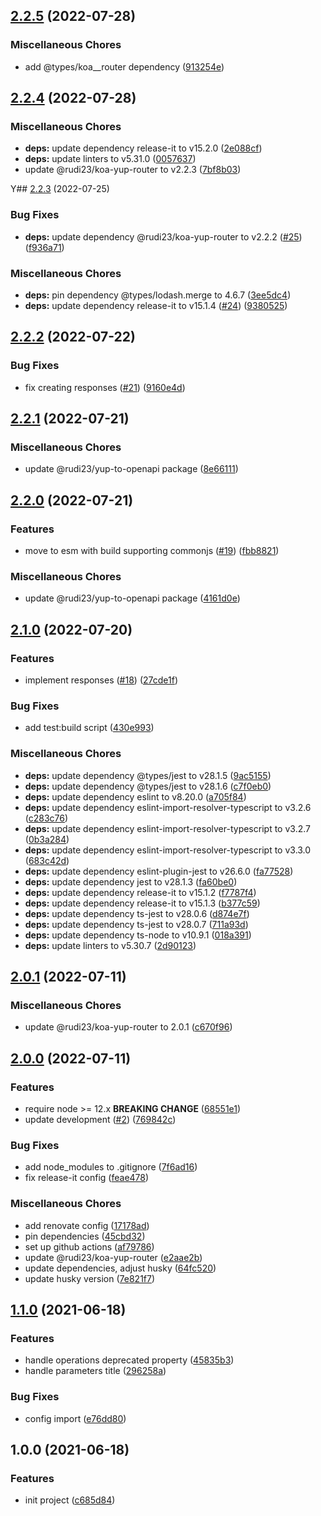 ## [2.2.5](https://github.com/rudi23/koa-yup-router-docs/compare/v2.2.4...v2.2.5) (2022-07-28)

### Miscellaneous Chores

-   add @types/koa\_\_router dependency ([913254e](https://github.com/rudi23/koa-yup-router-docs/commit/913254e0a9946e740342905536c6436288f240a9))

## [2.2.4](https://github.com/rudi23/koa-yup-router-docs/compare/v2.2.3...v2.2.4) (2022-07-28)

### Miscellaneous Chores

-   **deps:** update dependency release-it to v15.2.0 ([2e088cf](https://github.com/rudi23/koa-yup-router-docs/commit/2e088cf6bbdba384e2c3be181587e941dceea21d))
-   **deps:** update linters to v5.31.0 ([0057637](https://github.com/rudi23/koa-yup-router-docs/commit/00576372a04bf5a13b605484658292e5dd6a5776))
-   update @rudi23/koa-yup-router to v2.2.3 ([7bf8b03](https://github.com/rudi23/koa-yup-router-docs/commit/7bf8b030d720a9dbc2682958ed81a8c9df2f801c))

Y## [2.2.3](https://github.com/rudi23/koa-yup-router-docs/compare/v2.2.2...v2.2.3) (2022-07-25)

### Bug Fixes

-   **deps:** update dependency @rudi23/koa-yup-router to v2.2.2 ([#25](https://github.com/rudi23/koa-yup-router-docs/issues/25)) ([f936a71](https://github.com/rudi23/koa-yup-router-docs/commit/f936a715ff3b712e9e9ffa3f7cc59f46f83d68bd))

### Miscellaneous Chores

-   **deps:** pin dependency @types/lodash.merge to 4.6.7 ([3ee5dc4](https://github.com/rudi23/koa-yup-router-docs/commit/3ee5dc4f94ec103596a737a30256fc8d999c3113))
-   **deps:** update dependency release-it to v15.1.4 ([#24](https://github.com/rudi23/koa-yup-router-docs/issues/24)) ([9380525](https://github.com/rudi23/koa-yup-router-docs/commit/93805257917b3c9d751867ec9461021f830c6efc))

## [2.2.2](https://github.com/rudi23/koa-yup-router-docs/compare/v2.2.1...v2.2.2) (2022-07-22)

### Bug Fixes

-   fix creating responses ([#21](https://github.com/rudi23/koa-yup-router-docs/issues/21)) ([9160e4d](https://github.com/rudi23/koa-yup-router-docs/commit/9160e4d7b1dd4705d5d3efb8e85bde9bad867329))

## [2.2.1](https://github.com/rudi23/koa-yup-router-docs/compare/v2.2.0...v2.2.1) (2022-07-21)

### Miscellaneous Chores

-   update @rudi23/yup-to-openapi package ([8e66111](https://github.com/rudi23/koa-yup-router-docs/commit/8e66111391792091e446a6a67976bcc15219c216))

## [2.2.0](https://github.com/rudi23/koa-yup-router-docs/compare/v2.1.0...v2.2.0) (2022-07-21)

### Features

-   move to esm with build supporting commonjs ([#19](https://github.com/rudi23/koa-yup-router-docs/issues/19)) ([fbb8821](https://github.com/rudi23/koa-yup-router-docs/commit/fbb88212c864933c218736747ba435037e03a2af))

### Miscellaneous Chores

-   update @rudi23/yup-to-openapi package ([4161d0e](https://github.com/rudi23/koa-yup-router-docs/commit/4161d0ed16031b24bcaf6fea963085011a964c33))

## [2.1.0](https://github.com/rudi23/koa-yup-router-docs/compare/v2.0.1...v2.1.0) (2022-07-20)

### Features

-   implement responses ([#18](https://github.com/rudi23/koa-yup-router-docs/issues/18)) ([27cde1f](https://github.com/rudi23/koa-yup-router-docs/commit/27cde1f8f88d86e0bdf869db38487bc76493091a))

### Bug Fixes

-   add test:build script ([430e993](https://github.com/rudi23/koa-yup-router-docs/commit/430e993e29c5e443d713b21a51800ada940e76b6))

### Miscellaneous Chores

-   **deps:** update dependency @types/jest to v28.1.5 ([9ac5155](https://github.com/rudi23/koa-yup-router-docs/commit/9ac51552020621230a22a68444b5141d85b25ba9))
-   **deps:** update dependency @types/jest to v28.1.6 ([c7f0eb0](https://github.com/rudi23/koa-yup-router-docs/commit/c7f0eb002c7397eafcc8468620aad1904ce3a4b1))
-   **deps:** update dependency eslint to v8.20.0 ([a705f84](https://github.com/rudi23/koa-yup-router-docs/commit/a705f848a398e5e48191d2d0bfa4860c378826a0))
-   **deps:** update dependency eslint-import-resolver-typescript to v3.2.6 ([c283c76](https://github.com/rudi23/koa-yup-router-docs/commit/c283c763d6ef2721cc54e93de4b1b4b66cd0ff93))
-   **deps:** update dependency eslint-import-resolver-typescript to v3.2.7 ([0b3a284](https://github.com/rudi23/koa-yup-router-docs/commit/0b3a284a382987864c54a55ba1c20c5e748eb823))
-   **deps:** update dependency eslint-import-resolver-typescript to v3.3.0 ([683c42d](https://github.com/rudi23/koa-yup-router-docs/commit/683c42d8045830e3e7b6e6e2ae65e995d5078ba3))
-   **deps:** update dependency eslint-plugin-jest to v26.6.0 ([fa77528](https://github.com/rudi23/koa-yup-router-docs/commit/fa775282776be19237af61f9ee3966ac9ba3bceb))
-   **deps:** update dependency jest to v28.1.3 ([fa60be0](https://github.com/rudi23/koa-yup-router-docs/commit/fa60be0173d37a121321b90eee1509ac72089368))
-   **deps:** update dependency release-it to v15.1.2 ([f7787f4](https://github.com/rudi23/koa-yup-router-docs/commit/f7787f404e7c36542b3b47acbb45b11ed7a01b0f))
-   **deps:** update dependency release-it to v15.1.3 ([b377c59](https://github.com/rudi23/koa-yup-router-docs/commit/b377c5950a115eaf12a93484413525f37411224e))
-   **deps:** update dependency ts-jest to v28.0.6 ([d874e7f](https://github.com/rudi23/koa-yup-router-docs/commit/d874e7f8ba9bd5c4a4857f309cf6a96921aa26f0))
-   **deps:** update dependency ts-jest to v28.0.7 ([711a93d](https://github.com/rudi23/koa-yup-router-docs/commit/711a93d1bd1d2722d4e7bd2bc993e1bb456c421b))
-   **deps:** update dependency ts-node to v10.9.1 ([018a391](https://github.com/rudi23/koa-yup-router-docs/commit/018a391192c9f86ca08a6f861aab8c59628e57ba))
-   **deps:** update linters to v5.30.7 ([2d90123](https://github.com/rudi23/koa-yup-router-docs/commit/2d90123a040b93af7758e2a8947aea09d0f173eb))

## [2.0.1](https://github.com/rudi23/koa-yup-router-docs/compare/v2.0.0...v2.0.1) (2022-07-11)

### Miscellaneous Chores

-   update @rudi23/koa-yup-router to 2.0.1 ([c670f96](https://github.com/rudi23/koa-yup-router-docs/commit/c670f96d7bdf825be7da859e6d4a4eede6409412))

## [2.0.0](https://github.com/rudi23/koa-yup-router-docs/compare/v1.1.0...v2.0.0) (2022-07-11)

### Features

-   require node >= 12.x **BREAKING CHANGE** ([68551e1](https://github.com/rudi23/koa-yup-router-docs/commit/68551e1f2f677ffd58627db5372a9c81ce9252d6))
-   update development ([#2](https://github.com/rudi23/koa-yup-router-docs/issues/2)) ([769842c](https://github.com/rudi23/koa-yup-router-docs/commit/769842c2adf6c761165bb3932878bef281553312))

### Bug Fixes

-   add node_modules to .gitignore ([7f6ad16](https://github.com/rudi23/koa-yup-router-docs/commit/7f6ad160433e898004c1f715d5f4aa5dbb57347f))
-   fix release-it config ([feae478](https://github.com/rudi23/koa-yup-router-docs/commit/feae478efdad4e7007cf580ca7edeb42dfd9c003))

### Miscellaneous Chores

-   add renovate config ([17178ad](https://github.com/rudi23/koa-yup-router-docs/commit/17178adfcb2c3d09856fab1d393ddeb733dba7cb))
-   pin dependencies ([45cbd32](https://github.com/rudi23/koa-yup-router-docs/commit/45cbd32e91b014282d9a79fe07167079225391e0))
-   set up github actions ([af79786](https://github.com/rudi23/koa-yup-router-docs/commit/af797866446e274d216a2fd6c292f855d8868834))
-   update @rudi23/koa-yup-router ([e2aae2b](https://github.com/rudi23/koa-yup-router-docs/commit/e2aae2b73ee6e6b39bf1629c4b0dd45f32e389d9))
-   update dependencies, adjust husky ([64fc520](https://github.com/rudi23/koa-yup-router-docs/commit/64fc5204d4815a0602d5b305575dfb340f99edfc))
-   update husky version ([7e821f7](https://github.com/rudi23/koa-yup-router-docs/commit/7e821f7baf3eef8d2097d7686be46e206323b173))

## [1.1.0](https://github.com/rudi23/koa-yup-router-docs/compare/v1.0.0...v1.1.0) (2021-06-18)

### Features

-   handle operations deprecated property ([45835b3](https://github.com/rudi23/koa-yup-router-docs/commit/45835b3fa2acb27a7410079c4433bf520fa618a2))
-   handle parameters title ([296258a](https://github.com/rudi23/koa-yup-router-docs/commit/296258a922a0b7fd2776041a85ec6f369b222290))

### Bug Fixes

-   config import ([e76dd80](https://github.com/rudi23/koa-yup-router-docs/commit/e76dd80feb9d2ba9faa4421d300a9ea4deb70ef3))

## 1.0.0 (2021-06-18)

### Features

-   init project ([c685d84](https://github.com/rudi23/koa-yup-router-docs/commit/c685d84d1ba63a67c4cd342b203b29a680b0a502))
